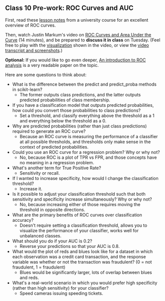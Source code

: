 ## Class 10 Pre-work: ROC Curves and AUC

First, read these [lesson notes](http://ebp.uga.edu/courses/Chapter%204%20-%20Diagnosis%20I/8%20-%20ROC%20curves.html) from a university course for an excellent overview of ROC curves.

Then, watch Justin Markum's video on [ROC Curves and Area Under the Curve](https://www.youtube.com/watch?v=OAl6eAyP-yo) (14 minutes), and be prepared to **discuss it in class** on Tuesday. (Feel free to play with the [visualization](http://www.navan.name/roc/) shown in the video, or view the [video transcript and screenshots](http://www.dataschool.io/roc-curves-and-auc-explained/).)

**Optional:** If you would like to go even deeper, [An introduction to ROC analysis](http://people.inf.elte.hu/kiss/13dwhdm/roc.pdf) is a very readable paper on the topic.

Here are some questions to think about:

- What is the difference between the predict and predict_proba methods in scikit-learn?
    - The former outputs class predictions, and the latter outputs predicted probabilities of class membership.
- If you have a classification model that outputs predicted probabilities, how could you convert those probabilities to class predictions?
    - Set a threshold, and classify everything above the threshold as a 1 and everything below the threshold as a 0.
- Why are predicted probabilities (rather than just class predictions) required to generate an ROC curve?
    - Because an ROC curve is measuring the performance of a classifier at all possible thresholds, and thresholds only make sense in the context of predicted probabilities.
- Could you use an ROC curve for a regression problem? Why or why not?
    - No, because ROC is a plot of TPR vs FPR, and those concepts have no meaning in a regression problem.
- What's another term for True Positive Rate?
    - Sensitivity or recall.
- If I wanted to increase specificity, how would I change the classification threshold?
    - Increase it.
- Is it possible to adjust your classification threshold such that both sensitivity and specificity increase simultaneously? Why or why not?
    - No, because increasing either of those requires moving the threshold in opposite directions.
- What are the primary benefits of ROC curves over classification accuracy?
    - Doesn't require setting a classification threshold, allows you to visualize the performance of your classifier, works well for unbalanced classes.
- What should you do if your AUC is 0.2?
    - Reverse your predictions so that your AUC is 0.8.
- What would the plot of reds and blues look like for a dataset in which each observation was a credit card transaction, and the response variable was whether or not the transaction was fraudulent? (0 = not fraudulent, 1 = fraudulent)
    - Blues would be significantly larger, lots of overlap between blues and reds.
- What's a real-world scenario in which you would prefer high specificity (rather than high sensitivity) for your classifier?
    - Speed cameras issuing speeding tickets.
